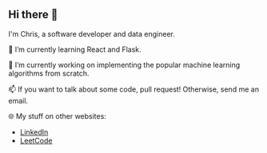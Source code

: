 ## Hi there 👋
I'm Chris, a software developer and data engineer.

🌱 I’m currently learning React and Flask.

🔭 I’m currently working on implementing the popular machine learning algorithms from scratch. 

📫 If you want to talk about some code, pull request! Otherwise, send me an email.

🌐 My stuff on other websites:
- [LinkedIn](https://www.linkedin.com/in/chris-newton-32a5b6240/)
- [LeetCode](https://leetcode.com/u/chris_newton/)
